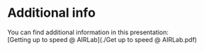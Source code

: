 # Additional info

You can find additional information in this presentation:<br>
[Getting up to speed @ AIRLab](./Get up to speed @ AIRLab.pdf)
